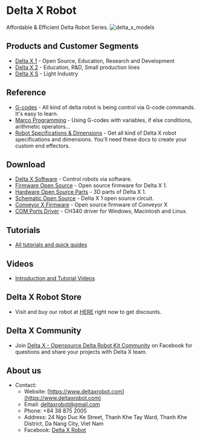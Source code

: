 # Delta X Robot

Affordable & Efficient Delta Robot Series.
![delta_x_models](https://i.imgur.com/BomC5jI.jpeg)

## Products and Customer Segments

- [Delta X 1](https://deltaxstore.com/collections/delta-x-kits) - Open Source, Education, Research and Development
- [Delta X 2](https://deltaxstore.com/products/delta-x-2-pick-place-kit) - Education, R&D, Small production lines
- [Delta X S](https://deltaxstore.com/pages/delta-xs) - Light Industry

## Reference

- [G-codes](reference\gcodes\gc_x1.md) - All kind of delta robot is being control via G-code commands. It's easy to learn.
- [Marco Programming](reference\macro_programming\macro_programming.md) - Using G-codes with variables, if else conditions, arithmetic operators...
- [Robot Specifications & Dimensions](reference\specifications\sp_x1.md) - Get all kind of Delta X robot specifications and dimensions. You'll need these docs to create your custom end effectors.

## Download

- [Delta X Software](https://sourceforge.net/projects/delta-x-software/) - Control robots via software.
- [Firmware Open Source](https://github.com/deltaxrobot/Delta-X-Firmware/releases/tag/delta-x-firmware_v0.95) - Open source firmware for Delta X 1.
- [Hardware Open Source Parts](https://github.com/deltaxrobot/Delta-X-3D-Printed-Parts/releases) - 3D parts of Delta X 1.
- [Schematic Open Source](https://github.com/deltaxrobot/Delta-X-Firmware/blob/master/delta%20x%20circuit.pdf) - Delta X 1 open source circuit.
- [Conveyor X Firmware](https://github.com/deltaxrobot/Conveyor-X-Firmware) - Open source firmware of Conveyor X
- [COM Ports Driver](https://sparks.gogo.co.nz/ch340.html) - CH340 driver for Windows, Macintosh and Linux.

## Tutorials

- [All tutorials and quick guides](https://www.deltaxrobot.com/p/tutorials.html)

## Videos

- [Introduction and Tutorial Videos](https://www.deltaxrobot.com/p/video.html)

## Delta X Robot Store

- Visit and buy our robot at [HERE](https://deltaxstore.com/) right now to get discounts.

## Delta X Community

- Join [Delta X - Opensource Delta Robot Kit Community](https://www.facebook.com/groups/DeltaXCommunity) on Facebook for questions and share your projects with Delta X team.

## About us

- Contact:
    - Website: [https://www.deltaxrobot.com](https://www.deltaxrobot.com)
    - Email: deltaxrobot@gmail.com
    - Phone: +84 38 875 2005
    - Address: 24 Ngo Duc Ke Street, Thanh Khe Tay Ward, Thanh Khe District, Da Nang City, Viet Nam
    - Facebook: [Delta X Robot](https://www.facebook.com/DeltaXRobot)
